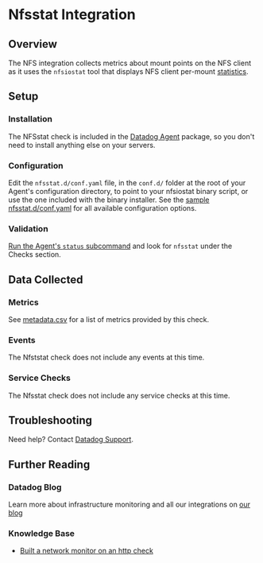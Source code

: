 # Nfsstat Integration

## Overview

The NFS integration collects metrics about mount points on the NFS client as it uses the `nfsiostat` tool that displays NFS client per-mount [statistics][1].

## Setup
### Installation

The NFSstat check is included in the [Datadog Agent][2] package, so you don't need to install anything else on your servers.

### Configuration

Edit the `nfsstat.d/conf.yaml` file, in the `conf.d/` folder at the root of your Agent's configuration directory, to point to your nfsiostat binary script, or use the one included with the binary installer. See the [sample nfsstat.d/conf.yaml][3] for all available configuration options.

### Validation

[Run the Agent's `status` subcommand][4] and look for `nfsstat` under the Checks section.

## Data Collected
### Metrics
See [metadata.csv][5] for a list of metrics provided by this check.

### Events
The Nfststat check does not include any events at this time.

### Service Checks
The Nfsstat check does not include any service checks at this time.

## Troubleshooting
Need help? Contact [Datadog Support][6].

## Further Reading
### Datadog Blog
Learn more about infrastructure monitoring and all our integrations on [our blog][7]

### Knowledge Base
* [Built a network monitor on an http check][8]


[1]: http://man7.org/linux/man-pages/man8/nfsiostat.8.html
[2]: https://app.datadoghq.com/account/settings#agent
[3]: https://github.com/DataDog/integrations-core/blob/master/nfsstat/datadog_checks/nfsstat/data/conf.yaml.example
[4]: https://docs.datadoghq.com/agent/faq/agent-commands/#agent-status-and-information
[5]: https://github.com/DataDog/integrations-core/blob/master/nfsstat/metadata.csv
[6]: https://docs.datadoghq.com/help/
[7]: https://www.datadoghq.com/blog/
[8]: https://docs.datadoghq.com/monitors/monitor_types/network
